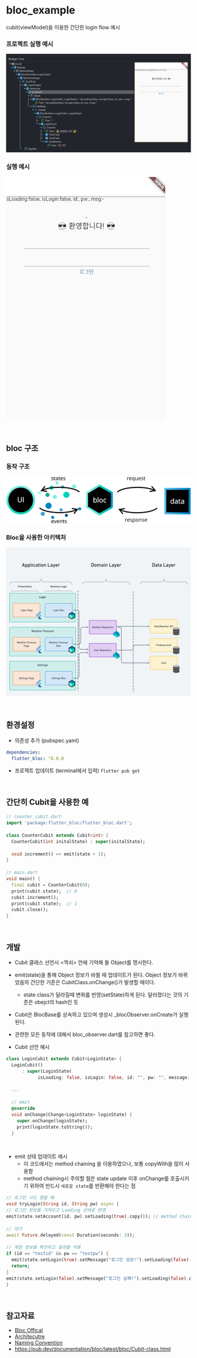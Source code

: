 # bloc_example
cubit(viewModel)을 이용한 간단한 login flow 예시

### 프로젝트 실행 예시
![img_2.png](readme_file/img_2.png)

### 실행 예시
![cubit_example.gif](readme_file/cubit_example.gif)


<br/>

## bloc 구조
### 동작 구조

![img.png](readme_file/img.png)

### Bloc을 사용한 아키텍처

![img_1.png](readme_file/img_1.png)

<br/>

## 환경설정
- 의존성 추가 (pubspec.yaml)
```yaml
dependencies:
  flutter_bloc: ^8.0.0
```

- 프로젝트 업데이트 (terminal에서 입력)
`flutter pub get`

<br/>

## 간단히 Cubit을 사용한 예
```dart
// counter_cubit.dart
import 'package:flutter_bloc/flutter_bloc.dart';

class CounterCubit extends Cubit<int> {
  CounterCubit(int initalState) : super(initalState);

  void increment() => emit(state + 1);
}

// main.dart
void main() {
  final cubit = CounterCubit(0);
  print(cubit.state);  // 0
  cubit.increment();
  print(cubit.state);  // 1
  cubit.close();
}
```


<br/>

## 개발

- Cubit 클래스 선언시 <꺽쇠> 안에 기억해 둘 Object를 명시한다.
- emit(state)을 통해 Object 정보가 바뀔 때 업데이트가 된다. Object 정보가 바뀌었음의 간단한 기준은 CubitClass.onChange()가 발생할 때이다.
  - state class가 달라질때 변화를 반영(setState)하게 된다. 달라졌다는 것의 기준은 obejct의 hash인 듯 
- Cubit은 BlocBase를 상속하고 있으며 생성시 _blocObserver.onCreate가 실행된다.
- 관련한 모든 동작에 대해서 bloc_observer.dart를 참고하면 좋다.

- Cubit 선언 예시
```dart
class LoginCubit extends Cubit<LoginState> {
  LoginCubit()
      : super(LoginState(
            isLoading: false, isLogin: false, id: "", pw: "", message: "-"));
            
  ...
  
  // emit
  @override
  void onChange(Change<LoginState> loginState) {
    super.onChange(loginState);
    print(loginState.toString());
  }
```


<br/>

- emit 상태 업데이트 예시
  - 이 코드에서는 method chaining 을 이용하였으나, 보통 copyWith을 많이 사용함
  - method chaining시 주의할 점은 state update 이후 onChange를 호출시키기 위하여 반드시 `새로운 state`를 반환해야 한다는 점
```dart
// 로그인 시도 했을 때
void tryLogin(String id, String pw) async {
// 로그인 정보를 가져오고 Loading 상태로 변경
emit(state.setAccount(id, pw).setLoading(true).copy()); // method chaining

// 대기
await Future.delayed(const Duration(seconds: 3));

// 계정 정보를 확인하고 결과를 적용
if (id == "testid" && pw == "testpw") {
  emit(state.setLogin(true).setMessage("로그인 성공!").setLoading(false).copy());
  return;
}
emit(state.setLogin(false).setMessage("로그인 실패!").setLoading(false).copy());
}
```



<br/>

## 참고자료
- [Bloc Offical](https://bloclibrary.dev/#/)
- [Architecutre](https://bloclibrary.dev/#/architecture?id=data-layer)
- [Naming Convention](https://bloclibrary.dev/#/blocnamingconventions)
- https://pub.dev/documentation/bloc/latest/bloc/Cubit-class.html
